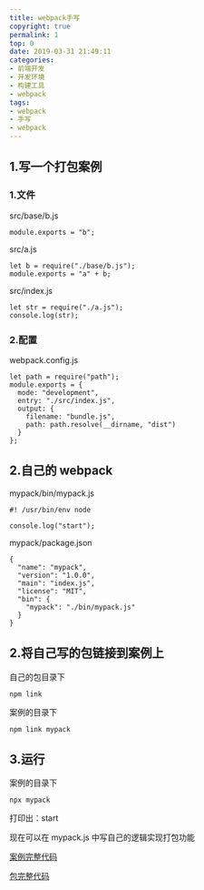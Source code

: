 ```yaml
---
title: webpack手写
copyright: true
permalink: 1
top: 0
date: 2019-03-31 21:49:11
categories:
- 前端开发
- 开发环境
- 构建工具
- webpack
tags:
- webpack
- 手写
- webpack
---
```


## 1.写一个打包案例

### 1.文件

src/base/b.js

```
module.exports = "b";
```

src/a.js

```
let b = require("./base/b.js");
module.exports = "a" + b;
```

src/index.js

```
let str = require("./a.js");
console.log(str);
```

### 2.配置

webpack.config.js

```
let path = require("path");
module.exports = {
  mode: "development",
  entry: "./src/index.js",
  output: {
    filename: "bundle.js",
    path: path.resolve(__dirname, "dist")
  }
};
```

## 2.自己的 webpack

mypack/bin/mypack.js

```
#! /usr/bin/env node

console.log("start");
```

mypack/package.json

```
{
  "name": "mypack",
  "version": "1.0.0",
  "main": "index.js",
  "license": "MIT",
  "bin": {
    "mypack": "./bin/mypack.js"
  }
}
```

## 2.将自己写的包链接到案例上

自己的包目录下

```
npm link
```

案例的目录下

```
npm link mypack
```

## 3.运行

案例的目录下

```
npx mypack
```

打印出：start

现在可以在 mypack.js 中写自己的逻辑实现打包功能

[案例完整代码](https://github.com/zhoubichuan/frontend-note/tree/master/3.dev/3.scaffolding/1.webpack/5.write/1.writeByHand)

[包完整代码](https://github.com/zhoubichuan/frontend-note/tree/master/3.dev/3.scaffolding/1.webpack/5.write/1.mypack)
